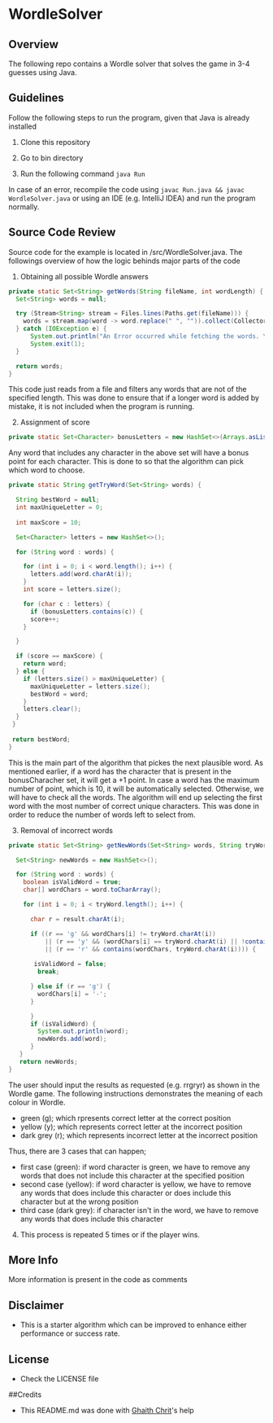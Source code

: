 # WordleSolver

## Overview
The following repo contains a Wordle solver that solves the game in 3-4 guesses using Java.

## Guidelines
Follow the following steps to run the program, given that Java is already installed

1. Clone this repository

2. Go to bin directory

3. Run the following command `java Run`

In case of an error, recompile the code using `javac Run.java && javac WordleSolver.java` or using an IDE (e.g. IntelliJ IDEA) and run the program normally.

## Source Code Review

Source code for the example is located in /src/WordleSolver.java. The followings overview of how the logic behinds major parts of the code

1. Obtaining all possible Wordle answers

```java
private static Set<String> getWords(String fileName, int wordLength) {
  Set<String> words = null;

  try (Stream<String> stream = Files.lines(Paths.get(fileName))) {
    words = stream.map(word -> word.replace(" ", "")).collect(Collectors.toSet());
  } catch (IOException e) {
	  System.out.println("An Error occurred while fetching the words. \nTerminating.");
	  System.exit(1);
  }

  return words;
}
```
This code just reads from a file and filters any words that are not of the specified length. This was done to ensure that if a longer word is added by mistake, it is not included when the program is running.

2. Assignment of score

```java
private static Set<Character> bonusLetters = new HashSet<>(Arrays.asList('r', 'l', 's', 't', 'n', 'e'));
```

Any word that includes any character in the above set will have a bonus point for each character. This is done to so that the algorithm can pick which word to choose.

```java
private static String getTryWord(Set<String> words) {

  String bestWord = null;
  int maxUniqueLetter = 0;
  
  int maxScore = 10;

  Set<Character> letters = new HashSet<>();

  for (String word : words) {

    for (int i = 0; i < word.length(); i++) {
      letters.add(word.charAt(i));
    }
    int score = letters.size();

    for (char c : letters) {
      if (bonusLetters.contains(c)) {
      score++;
    }

  }

  if (score == maxScore) {
    return word;
  } else {
    if (letters.size() > maxUniqueLetter) {
      maxUniqueLetter = letters.size();
      bestWord = word;
    }
    letters.clear();
  }
 }
 
 return bestWord;
}
```

This is the main part of the algorithm that pickes the next plausible word. As mentioned earlier, if a word has the character that is present in the bonusCharacher set, it will get a +1 point. In case a word has the maximum number of point, which is 10, it will be automatically selected. Otherwise, we will have to check all the words. The algorithm will end up selecting the first word with the most number of correct unique characters. This was done in order to reduce the number of words left to select from.

3. Removal of incorrect words

```java
private static Set<String> getNewWords(Set<String> words, String tryWord, String result) {

  Set<String> newWords = new HashSet<>();

  for (String word : words) {
    boolean isValidWord = true;
    char[] wordChars = word.toCharArray();

    for (int i = 0; i < tryWord.length(); i++) {

      char r = result.charAt(i);

      if ((r == 'g' && wordChars[i] != tryWord.charAt(i))
          || (r == 'y' && (wordChars[i] == tryWord.charAt(i) || !contains(wordChars, tryWord.charAt(i))))
          || (r == 'r' && contains(wordChars, tryWord.charAt(i)))) {
           
       isValidWord = false;
        break;

      } else if (r == 'g') {
        wordChars[i] = '-';
      }

      }
      if (isValidWord) {
        System.out.println(word);
        newWords.add(word);
      }
   }
   return newWords;
}
```
The user should input the results as requested (e.g. rrgryr) as shown in the Wordle game. The following instructions demonstrates the meaning of each colour in Wordle.

- green (g); which rpresents correct letter at the correct position
- yellow (y); which represents correct letter at the incorrect position
- dark grey (r); which represents incorrect letter at the incorrect position

Thus, there are 3 cases that can happen;

- first case (green): if word character is green, we have to remove any words that does not include this character at the specified position
- second case (yellow): if word character is yellow, we have to remove any words that does include this character or does include this character but at the wrong position
- third case (dark grey): if character isn't in the word, we have to remove any words that does include this character

4.  This process is repeated 5 times or if the player wins.

## More Info
More information is present in the code as comments

## Disclaimer
* This is a starter algorithm which can be improved to enhance either performance or success rate.

## License
* Check the LICENSE file

##Credits
* This README.md was done with [Ghaith Chrit](https://github.com/Ghaith-Chrit)'s help
